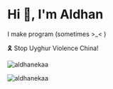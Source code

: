 # Hi 👋, I'm Aldhan

I make program (sometimes >\_\< )

🎗️ Stop Uyghur Violence China!

<!-- *   🌱 I’m currently learning **British English and some technologies** -->

![aldhanekaa](https://github-readme-streak-stats.herokuapp.com/?user=aldhanekaa&)

<!-- ![aldhanekaa](https://github-readme-stats.vercel.app/api?username=Aldhanekaa) -->

<!-- ![aldhanekaa](https://github-readme-stats.vercel.app/api/top-langs/?username=aldhanekaa) -->

![aldhanekaa](https://github-readme-stats.vercel.app/api/wakatime?username=aldhanekaa)
